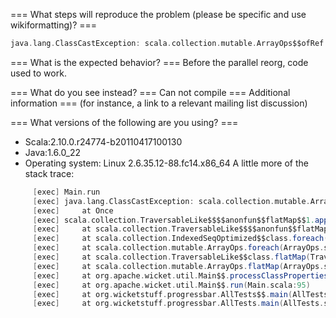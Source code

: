 === What steps will reproduce the problem (please be specific and use wikiformatting)? ===
```scala
java.lang.ClassCastException: scala.collection.mutable.ArrayOps$$ofRef cannot be cast to scala.collection.GenTraversablejava.lang.ClassCastException: scala.collection.mutable.ArrayOps$$ofRef cannot be cast to scala.collection.GenTraversableOnce

```



=== What is the expected behavior? ===
Before the parallel reorg, code used to work.

=== What do you see instead? ===
Can not compile
=== Additional information ===
(for instance, a link to a relevant mailing list discussion)

=== What versions of the following are you using? ===
  - Scala:2.10.0.r24774-b20110417100130
  - Java:1.6.0_22
  - Operating system: Linux 2.6.35.12-88.fc14.x86_64
A little more of the stack trace:
```scala
     [exec] Main.run
     [exec] java.lang.ClassCastException: scala.collection.mutable.ArrayOps$$ofRef cannot be cast to scala.collection.GenTraversablejava.lang.ClassCastException: scala.collection.mutable.ArrayOps$$ofRef cannot be cast to scala.collection.GenTraversableOnce
     [exec]     at Once
     [exec] scala.collection.TraversableLike$$$$anonfun$$flatMap$$1.apply(TraversableLike.scala:197)
     [exec]     at scala.collection.TraversableLike$$$$anonfun$$flatMap$$1.apply(TraversableLike.scala:197)
     [exec]     at scala.collection.IndexedSeqOptimized$$class.foreach(IndexedSeqOptimized.scala:34)
     [exec]     at scala.collection.mutable.ArrayOps.foreach(ArrayOps.scala:38)
     [exec]     at scala.collection.TraversableLike$$class.flatMap(TraversableLike.scala:197)
     [exec]     at scala.collection.mutable.ArrayOps.flatMap(ArrayOps.scala:38)
     [exec]     at org.apache.wicket.util.Main$$.processClassProperties(Main.scala:112)
     [exec]     at org.apache.wicket.util.Main$$.run(Main.scala:95)
     [exec]     at org.wicketstuff.progressbar.AllTests$$.main(AllTests.scala:16)
     [exec]     at org.wicketstuff.progressbar.AllTests.main(AllTests.scala)

```
